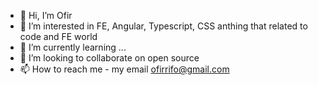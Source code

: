 - 👋 Hi, I’m Ofir
- 👀 I’m interested in FE, Angular, Typescript, CSS anthing that related to code and FE world 
- 🌱 I’m currently learning ...
- 💞️ I’m looking to collaborate on open source 
- 📫 How to reach me - my email ofirrifo@gmail.com

<!---
ofirrifo/ofirrifo is a ✨ special ✨ repository because its `README.md` (this file) appears on your GitHub profile.
You can click the Preview link to take a look at your changes.
--->
